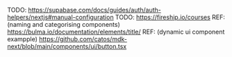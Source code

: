 TODO: https://supabase.com/docs/guides/auth/auth-helpers/nextjs#manual-configuration
TODO: https://fireship.io/courses
REF: (naming and categorising components) https://bulma.io/documentation/elements/title/
REF: (dynamic ui component exampple) https://github.com/catos/mdk-next/blob/main/components/ui/button.tsx
